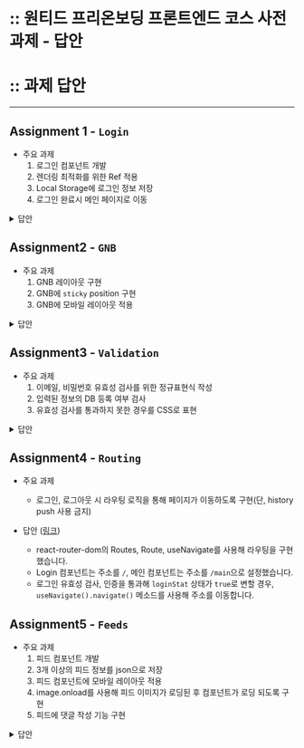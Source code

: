 # :: 원티드 프리온보딩 프론트엔드 코스 사전과제 - 답안

# :: 과제 답안

---

## Assignment 1 - `Login`

- 주요 과제
  1. 로그인 컴포넌트 개발
  2. 렌더링 최적화를 위한 Ref 적용
  3. Local Storage에 로그인 정보 저장
  4. 로그인 완료시 메인 페이지로 이동

<details>
<summary>답안</summary>
<div markdown="1">

### 1. 로그인 컴포넌트 개발
- 과제 범위는 `input` 2개, `button` 1개를 사용하여 로그인 화면을 구성하는 것이었으므로, `input` 2개, `button` 1개를 포함한 다른 요소들을 사용하여 요구사항을 구현했습니다.
  <details>
  <summary>관련 자료</summary>
  <div markdown="1">

  - Login 컴포넌트 관련 디렉토리 ([링크](https://github.com/godcl1623/wanted-pre-onboarding-fe/tree/main/src/components/Login))
    - ![LoginDir](https://user-images.githubusercontent.com/20578093/175815111-25644bac-54e8-4e73-8c1b-118a1b6246bb.png)
  - 데스크톱 화면
    ![Login](https://user-images.githubusercontent.com/20578093/175815087-bcbcea33-8ab2-405a-b019-0f462629239b.png)
  - 모바일 화면
    ![LoginMobile](https://user-images.githubusercontent.com/20578093/175815116-f3b67a05-c360-4fe1-a54e-007ec66d55e8.png)

  </div>
  </details>

### 2. 렌더링 최적화를 위한 Ref 적용
- 렌더링 최적화를 위해 Ref를 적용할 경우, 떠올릴 수 있는 방법은 State로 저장할 데이터를 Ref로 저장하는 방법입니다.
  - Ref의 특징은 `컴포넌트 라이프 사이클동안 유지가 되며, 변경이 가능`한 점과, `값이 변할 때 렌더링이 되지 않는` 점 2가지입니다.
- 다른 프로젝트에서 로그인 단계에서 사용하던 State는 보통 `로그인 상태`와 `사용자 정보` 2가지였습니다.
  - 이 중 `로그인 상태`는 이를 감지해 UI를 변경하는데 사용할 수 있으므로 State로 사용할 필요가 있으므로 `사용자 정보`를 Ref로 만들어 사용했습니다.

### 3. Local Storage에 로그인 정보 저장
- Local Storage에 데이터를 저장하기 위해서는 `setItem()` 메소드를 사용합니다.
  - `localStorage.setItem(키, 값)`

### 4. 로그인 완료시 메인 페이지로 이동
- 아래 `과제 4. Routing` 부분에서 메인 페이지로 이동하는 기능을 구현할 수도 있지만, 이 단계에서는 Ternery Expression을 사용해 

</div>
</details>

## Assignment2 - `GNB`

- 주요 과제
  1. GNB 레이아웃 구현
  2. GNB에 `sticky` position 구현
  3. GNB에 모바일 레이아웃 적용

<details>
<summary>답안</summary>
<div markdown="1">

### 1. GNB 레이아웃 구현
- 레이아웃을 구현하되, 가장 오른쪽 버튼은 Logout으로, 검색 창은 `input` 요소만으로 구현했습니다.

  <details>
  <summary>관련 자료</summary>
  <div markdown="1">
  
  - GNB 디렉토리 ([링크](https://github.com/godcl1623/wanted-pre-onboarding-fe/tree/main/src/components/Gnb))
    - ![GmbDir](https://user-images.githubusercontent.com/20578093/175815828-15344c40-2e4d-4b5b-a06f-49d786397180.png)
  - 데스크톱 화면
    ![Gnb](https://user-images.githubusercontent.com/20578093/175815856-e19a4e7a-70db-4fa9-b9e2-bfff408930c0.png)
  - 모바일 화면
    ![GnbMobile](https://user-images.githubusercontent.com/20578093/175815911-4278c474-a123-4b8d-b75f-ebd63a977f48.png)

  </div>
  </details>

### 2. GNB에 `sticky` position 구현
- GNB에 `position: sticky`, `top: 0` 속성을 부여해 고정된 위치에서 화면을 따라오도록 구현했습니다.
- `sticky` position을 적용할 때 몇 가지 주의사항이 있습니다.
  1. 중간에 `overflow: hidden` 속성이 부여된 요소가 있을 경우 `sticky` 속성이 적용되지 않습니다.
  2. `body` 요소의 `height`을 `100%`로 설정한 경우, 스크롤이 viewport height 영역을 벗어날 때 sticky 요소가 자동으로 숨겨집니다.
     - `height` 대신 `min-height`을 설정하던지, `overflow: auto` 속성을 부여해 문제를 해결할 수 있습니다.

### 3. GNB에 모바일 레이아웃 적용
- GNB를 크게 3가지 `section`으로 나눠 동일한 `width`를 부여, GNB에는 `justify-content(row 기준) space-between`을 부여합니다.
- media query를 사용해 너비 `600px`부터 `input` 요소를 숨겨 모바일 레이아웃을 구현했습니다.

</div>
</details>

## Assignment3 - `Validation`

- 주요 과제
  1. 이메일, 비밀번호 유효성 검사를 위한 정규표현식 작성
  2. 입력된 정보의 DB 등록 여부 검사
  3. 유효성 검사를 통과하지 못한 경우를 CSS로 표현

<details>
<summary>답안</summary>
<div markdown="1">

### 1. 이메일, 비밀번호 유효성 검사를 위한 정규표현식 작성
- 이메일: `/^[a-zA-Z0-9+-_/]+@[a-zA-Z0-9-]+\.[a-zA-Z0-9-.]+$/`
- 비밀번호: `/^(?=.*[A-Z])(?=.*[0-9])(?=.*[$@$!%*?&])[a-zA-Z0-9$@$!%*?&]{8,}/`
- `regex.test()` 메소드를 사용해 유효성 검사를 진행했습니다.

### 2. 입력된 정보의 DB 등록 여부 검사
- public 폴더에 userinfodemo.json ([링크](https://github.com/godcl1623/wanted-pre-onboarding-fe/blob/main/public/data/userinfodemo.json)) 파일을 만들어 사용자 정보를 저장했습니다.
- 양식
  - 기본적으로 숫자를 인덱스로 사용해 사용자 정보를 저장합니다.
  - 사용자 정보는 id, pwd, nickname이 저장되어 있습니다.
    id, pwd는 로그인 인증에, nickname은 Feeds에서 댓글을 작성하는데 사용합니다.
- Login 컴포넌트에서 로그인 폼에 사용자 정보가 입력, submit된 경우 axios를 통해 사용자 정보 DB에 입력된 정보가 있는지 검사합니다.
  - 정보가 존재할 경우 Local Storage에 저장하는 한편, `loginState` 상태를 `true`로 바꾸며 메인 페이지로 이동하게 됩니다.
  - 정보가 존재하지 않을 경우 `alert()`을 통해 사용자 정보가 존재하지 않는다고 알립니다.

### 3. 유효성 검사를 통과하지 못한 경우를 CSS로 표현 ([링크](https://github.com/godcl1623/wanted-pre-onboarding-fe/blob/main/src/components/Login/Login.jsx))
- 유효성 검사는 불일치할 경우 다음 2가지로 나타냅니다.
  - 입력 `input`: 값을 입력한 후 `input`에서 포커스가 제거될 때 유효성 검사를 진행, 불일치할 경우 `border`를 빨간색으로 변경합니다.
  - `submit` 버튼: 기본적으로 `opacity`를 부여해 흐리게 처리, `pointer-events` 속성을 `none`으로 설정해 클릭을 방지합니다.
    - 아이디, 비밀번호 모두 포커스가 제거되어 유효성 검사가 진행되면 버튼이 다시 활성화되는 것을 의도했으나, 값 입력 후 엔터 키를 누르면 유효성 검사를 건너뛰는 문제가 발생했습니다.
    - `useEffect`로 window에 keydown 이벤트에 대한 리스너를 부여한 후, 엔터 키가 눌릴 경우 강제로 input 요소에서 포커스를 없애는 동작을 수행하도록 만들었습니다.

<details>
<summary>관련 자료</summary>
<div markdown="1">

  - 유효성 검사 예시
    ![invalid](https://user-images.githubusercontent.com/20578093/175817059-b8e2b135-448b-46bc-b8f8-a9d19886f444.png)

</div>
</details>

</div>
</details>

## Assignment4 - `Routing`

- 주요 과제
  - 로그인, 로그아웃 시 라우팅 로직을 통해 페이지가 이동하도록 구현(단, history push 사용 금지)

- 답안 ([링크](https://github.com/godcl1623/wanted-pre-onboarding-fe/blob/main/src/App.js))
  - react-router-dom의 Routes, Route, useNavigate를 사용해 라우팅을 구현했습니다.
  - Login 컴포넌트는 주소를 `/`, 메인 컴포넌트는 주소를 `/main`으로 설정했습니다.
  - 로그인 유효성 검사, 인증을 통과해 `loginStat` 상태가 `true`로 변할 경우, `useNavigate().navigate()` 메소드를 사용해 주소를 이동합니다.

## Assignment5 - `Feeds`

- 주요 과제
  1. 피드 컴포넌트 개발
  2. 3개 이상의 피드 정보를 json으로 저장
  3. 피드 컴포넌트에 모바일 레이아웃 적용
  4. image.onload를 사용해 피드 이미지가 로딩된 후 컴포넌트가 로딩 되도록 구현
  5. 피드에 댓글 작성 기능 구현

<details>
<summary>답안</summary>
<div markdown="1">

### 1. 피드 컴포넌트 개발 + 모바일 레이아웃 적용
- 인스타그램 레이아웃을 참고하여 구현했습니다.
  <details>
  <summary>관련 자료</summary>
  <div markdown="1">

  - 피드 디렉토리 ([링크](https://github.com/godcl1623/wanted-pre-onboarding-fe/tree/main/src/components/Feeds))
    - ![feedsDir](https://user-images.githubusercontent.com/20578093/175817491-10c2cf1f-caee-4230-93c4-e5386c6bdc03.png)

  - 데스크톱 화면
    ![feeds](https://user-images.githubusercontent.com/20578093/175817431-29e660fe-6454-407b-b3dc-e55f92a6ec0a.png)

  - 모바일 화면
    ![feedsMobile](https://user-images.githubusercontent.com/20578093/175817704-de980dba-5720-41d4-a691-5c8c76830349.png)


  </div>
  </details>

### 2. 3개 이상의 피드 정보를 json으로 저장 ([링크](https://github.com/godcl1623/wanted-pre-onboarding-fe/blob/main/public/data/feedsdb.json))
- 사용자 정보와 마찬가지로 숫자를 인덱스로 사용해 데이터를 저장했습니다.
- 양식
  - id: 피드의 아이디입니다.
  - author: 작성자 정보를 저장합니다.
    - profile: 사용자 프로필 이미지 주소를 저장합니다.
    - nickname: 작성자의 별명을 저장합니다.
  - postInfo: 피드 본문 정보를 저장합니다.
    - picture: 피드 본문에 게재되는 사진 주소를 저장합니다.
    - likes: 피드가 받은 '좋아요' 숫자입니다.
    - text: 작성자가 작성한 피드 본문입니다.
    - tags: 작성자가 작성한 태그 목록입니다.
  - comments: 피드에 작성된 댓글 목록입니다.
    - author: 댓글 작성자의 별명을 저장합니다.
    - comment: 댓글 본문을 저장합니다.
- 사용자 정보와 마찬가지로 axios를 사용해 불러오되, 피드 개수에 따라 `map()` 메소드를 사용해 다수의 피드를 한 번에 표시할 수 있도록 작성했습니다.

### 3. image.onload를 사용해 피드 이미지가 로딩된 후 컴포넌트가 로딩되도록 구현
- `useEffect`에서 `new Image()`를 사용해 이미지 요소를 생성, `src`로 이미지 주소를 부여한 후 `onload` 메소드에 컴포넌트 표시를 위한 `State(= setIsImgLoaded)`를 `true`로 변경하도록 만들어 요구사항을 구현했습니다.
- 처음에는 이미지가 로딩되기 전까진 단순히 Loading이라는 문구만 출력되도록 했으나, 미관상 좋지 않다고 판단하여 다른 방법을 선택했습니다.
- 참고 이미지와 같이 피드의 기본 레이아웃을 만들고 별도의 데이터를 전달하지 않아 빈 피드만 표시되도록 만든 후, 이미지가 로딩되면 나머지 정보도 같이 표시되도록 만들었습니다.

  <details>
  <summary>참고 이미지</summary>
  <div markdown="1">

  ![feedsDummy](https://user-images.githubusercontent.com/20578093/175817902-0023ab56-dbb3-416e-9243-91b9b5eac482.png)

  </div>
  </details>

</div>
</details>